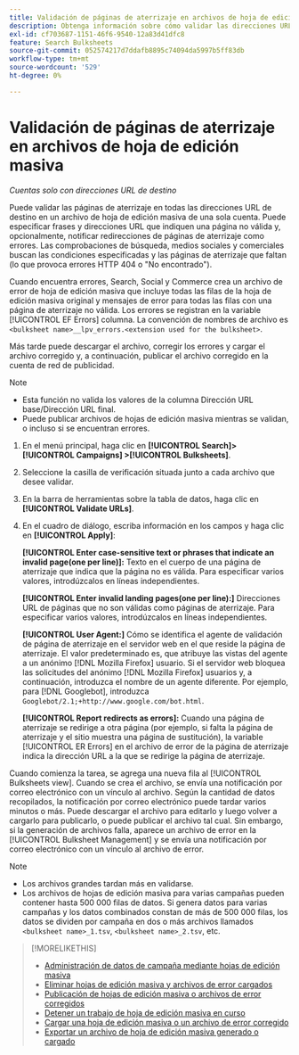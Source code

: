 ```yaml
---
title: Validación de páginas de aterrizaje en archivos de hoja de edición masiva
description: Obtenga información sobre cómo validar las direcciones URL de destino en un archivo de hoja de edición masiva de una sola cuenta.
exl-id: cf703687-1151-46f6-9540-12a83d41dfc8
feature: Search Bulksheets
source-git-commit: 052574217d7ddafb8895c74094da5997b5ff83db
workflow-type: tm+mt
source-wordcount: '529'
ht-degree: 0%

---
```


# Validación de páginas de aterrizaje en archivos de hoja de edición masiva

*Cuentas solo con direcciones URL de destino*

Puede validar las páginas de aterrizaje en todas las direcciones URL de destino en un archivo de hoja de edición masiva de una sola cuenta. Puede especificar frases y direcciones URL que indiquen una página no válida y, opcionalmente, notificar redirecciones de páginas de aterrizaje como errores. Las comprobaciones de búsqueda, medios sociales y comerciales buscan las condiciones especificadas y las páginas de aterrizaje que faltan (lo que provoca errores HTTP 404 o &quot;No encontrado&quot;).

Cuando encuentra errores, Search, Social y Commerce crea un archivo de error de hoja de edición masiva que incluye todas las filas de la hoja de edición masiva original y mensajes de error para todas las filas con una página de aterrizaje no válida. Los errores se registran en la variable [!UICONTROL EF Errors] columna. La convención de nombres de archivo es `<bulksheet name>__lpv_errors.<extension used for the bulksheet>`.

Más tarde puede descargar el archivo, corregir los errores y cargar el archivo corregido y, a continuación, publicar el archivo corregido en la cuenta de red de publicidad.

>[!NOTE]
>
>* Esta función no valida los valores de la columna Dirección URL base/Dirección URL final.
>* Puede publicar archivos de hojas de edición masiva mientras se validan, o incluso si se encuentran errores.

1. En el menú principal, haga clic en **[!UICONTROL Search]> [!UICONTROL Campaigns] >[!UICONTROL Bulksheets]**.

1. Seleccione la casilla de verificación situada junto a cada archivo que desee validar.

1. En la barra de herramientas sobre la tabla de datos, haga clic en **[!UICONTROL Validate URLs]**.

1. En el cuadro de diálogo, escriba información en los campos y haga clic en **[!UICONTROL Apply]**:

   **[!UICONTROL Enter case-sensitive text or phrases that indicate an invalid page(one per line)]:** Texto en el cuerpo de una página de aterrizaje que indica que la página no es válida. Para especificar varios valores, introdúzcalos en líneas independientes.

   **[!UICONTROL Enter invalid landing pages(one per line):]** Direcciones URL de páginas que no son válidas como páginas de aterrizaje. Para especificar varios valores, introdúzcalos en líneas independientes.

   **[!UICONTROL User Agent:]** Cómo se identifica el agente de validación de página de aterrizaje en el servidor web en el que reside la página de aterrizaje. El valor predeterminado es, que atribuye las vistas del agente a un anónimo [!DNL Mozilla Firefox] usuario. Si el servidor web bloquea las solicitudes del anónimo [!DNL Mozilla Firefox] usuarios y, a continuación, introduzca el nombre de un agente diferente. Por ejemplo, para [!DNL Googlebot], introduzca `Googlebot/2.1;+http://www.google.com/bot.html`.

   **[!UICONTROL Report redirects as errors]:** Cuando una página de aterrizaje se redirige a otra página (por ejemplo, si falta la página de aterrizaje y el sitio muestra una página de sustitución), la variable [!UICONTROL ER Errors] en el archivo de error de la página de aterrizaje indica la dirección URL a la que se redirige la página de aterrizaje.

Cuando comienza la tarea, se agrega una nueva fila al [!UICONTROL Bulksheets view]. Cuando se crea el archivo, se envía una notificación por correo electrónico con un vínculo al archivo. Según la cantidad de datos recopilados, la notificación por correo electrónico puede tardar varios minutos o más. Puede descargar el archivo para editarlo y luego volver a cargarlo para publicarlo, o puede publicar el archivo tal cual. Sin embargo, si la generación de archivos falla, aparece un archivo de error en la [!UICONTROL Bulksheet Management] y se envía una notificación por correo electrónico con un vínculo al archivo de error.

>[!NOTE]
>
>* Los archivos grandes tardan más en validarse.
>* Los archivos de hojas de edición masiva para varias campañas pueden contener hasta 500 000 filas de datos. Si genera datos para varias campañas y los datos combinados constan de más de 500 000 filas, los datos se dividen por campaña en dos o más archivos llamados `<bulksheet name>_1.tsv`, `<bulksheet name>_2.tsv`, etc.

>[!MORELIKETHIS]
>
>* [Administración de datos de campaña mediante hojas de edición masiva](bulksheet-about.md)
>* [Eliminar hojas de edición masiva y archivos de error cargados](bulksheet-delete.md)
>* [Publicación de hojas de edición masiva o archivos de error corregidos](bulksheet-post.md)
>* [Detener un trabajo de hoja de edición masiva en curso](bulksheet-stop-job.md)
>* [Cargar una hoja de edición masiva o un archivo de error corregido](bulksheet-upload.md)
>* [Exportar un archivo de hoja de edición masiva generado o cargado](bulksheet-export.md)
